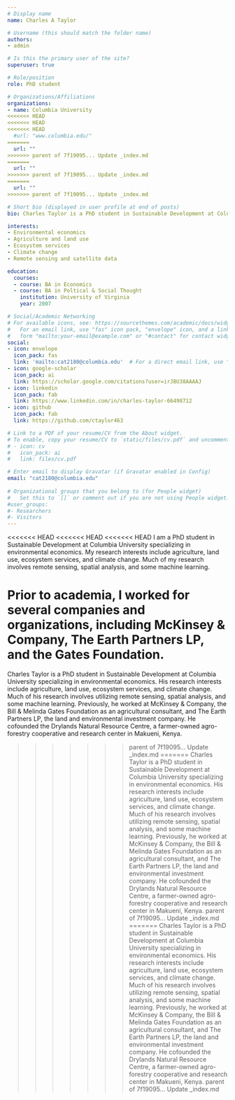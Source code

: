 ```yaml
---
# Display name
name: Charles A Taylor

# Username (this should match the folder name)
authors:
- admin

# Is this the primary user of the site?
superuser: true

# Role/position
role: PhD student

# Organizations/Affiliations
organizations:
- name: Columbia University
<<<<<<< HEAD
<<<<<<< HEAD
<<<<<<< HEAD
  #url: "www.columbia.edu/"
=======
  url: ""
>>>>>>> parent of 7f19095... Update _index.md
=======
  url: ""
>>>>>>> parent of 7f19095... Update _index.md
=======
  url: ""
>>>>>>> parent of 7f19095... Update _index.md

# Short bio (displayed in user profile at end of posts)
bio: Charles Taylor is a PhD student in Sustainable Development at Columbia University specializing in environmental economics.

interests:
- Environmental economics
- Agriculture and land use
- Ecosystem services
- Climate change
- Remote sensing and satellite data

education:
  courses:
  - course: BA in Economics
  - course: BA in Poltical & Social Thought
    institution: University of Virginia
    year: 2007

# Social/Academic Networking
# For available icons, see: https://sourcethemes.com/academic/docs/widgets/#icons
#   For an email link, use "fas" icon pack, "envelope" icon, and a link in the
#   form "mailto:your-email@example.com" or "#contact" for contact widget.
social:
- icon: envelope
  icon_pack: fas
  link: 'mailto:cat2180@columbia.edu'  # For a direct email link, use "mailto:cat2180@columbia.edu".
- icon: google-scholar
  icon_pack: ai
  link: https://scholar.google.com/citations?user=irJBU38AAAAJ
- icon: linkedin
  icon_pack: fab
  link: https://www.linkedin.com/in/charles-taylor-66498712
- icon: github
  icon_pack: fab
  link: https://github.com/ctaylor463

# Link to a PDF of your resume/CV from the About widget.
# To enable, copy your resume/CV to `static/files/cv.pdf` and uncomment the lines below.  
# - icon: cv
#   icon_pack: ai
#   link: files/cv.pdf

# Enter email to display Gravatar (if Gravatar enabled in Config)
email: "cat2180@columbia.edu"
  
# Organizational groups that you belong to (for People widget)
#   Set this to `[]` or comment out if you are not using People widget.  
#user_groups:
#- Researchers
#- Visitors
---
```


<<<<<<< HEAD
<<<<<<< HEAD
<<<<<<< HEAD
I am a PhD student in Sustainable Development at Columbia University specializing in environmental economics. My research interests include agriculture, land use, ecosystem services, and climate change. Much of my research involves remote sensing, spatial analysis, and some machine learning. 

Prior to academia, I worked for several companies and organizations, including McKinsey & Company, The Earth Partners LP, and the Gates Foundation.
=======
Charles Taylor is a PhD student in Sustainable Development at Columbia University specializing in environmental economics. His research interests include agriculture, land use, ecosystem services, and climate change. Much of his research involves utilizing remote sensing, spatial analysis, and some machine learning. Previously, he worked at McKinsey & Company, the Bill & Melinda Gates Foundation as an agricultural consultant, and The Earth Partners LP, the land and environmental investment company. He cofounded the Drylands Natural Resource Centre, a farmer-owned agro-forestry cooperative and research center in Makueni, Kenya.
>>>>>>> parent of 7f19095... Update _index.md
=======
Charles Taylor is a PhD student in Sustainable Development at Columbia University specializing in environmental economics. His research interests include agriculture, land use, ecosystem services, and climate change. Much of his research involves utilizing remote sensing, spatial analysis, and some machine learning. Previously, he worked at McKinsey & Company, the Bill & Melinda Gates Foundation as an agricultural consultant, and The Earth Partners LP, the land and environmental investment company. He cofounded the Drylands Natural Resource Centre, a farmer-owned agro-forestry cooperative and research center in Makueni, Kenya.
>>>>>>> parent of 7f19095... Update _index.md
=======
Charles Taylor is a PhD student in Sustainable Development at Columbia University specializing in environmental economics. His research interests include agriculture, land use, ecosystem services, and climate change. Much of his research involves utilizing remote sensing, spatial analysis, and some machine learning. Previously, he worked at McKinsey & Company, the Bill & Melinda Gates Foundation as an agricultural consultant, and The Earth Partners LP, the land and environmental investment company. He cofounded the Drylands Natural Resource Centre, a farmer-owned agro-forestry cooperative and research center in Makueni, Kenya.
>>>>>>> parent of 7f19095... Update _index.md
